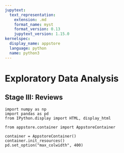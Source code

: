 ```yaml
---
jupytext:
  text_representation:
    extension: .md
    format_name: myst
    format_version: 0.13
    jupytext_version: 1.15.0
kernelspec:
  display_name: appstore
  language: python
  name: python3
---
```

# Exploratory Data Analysis

## Stage III: Reviews

```{code-cell}
import numpy as np
import pandas as pd
from IPython.display import HTML, display_html

from appstore.container import AppstoreContainer

container = AppstoreContainer()
container.init_resources()
pd.set_option("max_colwidth", 400)
```
